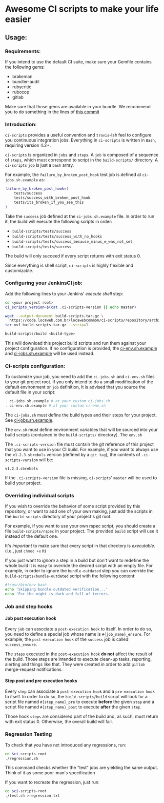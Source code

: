 # Awesome CI scripts to make your life easier

## Usage:

### Requirements:

If you intend to use the default CI suite, make sure your Gemfile contains the
following gems:

- brakeman
- bundler-audit
- rubycritic
- rubocop
- gitlab

Make sure that those gems are available in your bundle. We recommend you to do
something in the lines of
[this commit](https://code.locaweb.com.br/paas/recipes-manager/commit/e2aa7840fb5a50bac146f8ea47119246a75f0516)

### Introduction:

`ci-scripts` provides a useful convention and `travis`-ish feel to configure
you continuous integration jobs. Everything in `ci-scripts` is written in
`Bash`, requiring version 4.2+.

`ci-scripts` is organized in `jobs` and `steps`. A `job` is composed of a
sequence of `steps`, which must correspond to script in the `build-scripts/`
directory. A `ci-scripts` `job` is just a `bash` array.

For example, the `failure_by_broken_post_hook` test job is defined at
`ci-jobs.sh.example` as:

```sh
failure_by_broken_post_hook=(
    tests/success
    tests/success_with_broken_post_hook
    tests/its_broken_if_you_see_this
)
```

Take the `success` job defined at the `ci-jobs.sh.example` file. In order to run
it, the build will execute the following scripts in order:

* `build-scripts/tests/success`
* `build-scripts/tests/success_with_no_hooks`
* `build-scripts/tests/success_because_minus_e_was_not_set`
* `build-scripts/tests/success`

The build will only succeed if every script returns with exit status 0.

Since everything is shell script, `ci-scripts` is highly flexible and
customizable.

### Configuring your JenkinsCI job:

Add the following lines to your Jenkins' *execute shell* step:

```sh
cd <your project root>
ci_scripts_version=$(cat .ci-scripts-version || echo master)

wget --output-document build-scripts.tar.gz \
  https://code.locaweb.com.br/locawebcommon/ci-scripts/repository/archive.tar.gz?ref="${ci_scripts_version}"
tar xvf build-scripts.tar.gz --strip=1

build-scripts/build <build-type>
```

This will download this project build scripts and run them against your project
configuration. If no configuration is provided, the [ci-env.sh.example](./ci-env.sh.example)
and [ci-jobs.sh.example](./ci-jobs.sh.example) will be used instead.

### Ci-scripts configuration:

To customize your job, you need to add the `ci-jobs.sh` and `ci-env.sh` files to your
git project root. If you only intend to do a small modification of the default
environment or `job` definition, It is advised that you source the default file
in your script:

```sh
. ci-jobs.sh.example # at your custom ci-jobs.sh
. ci-env.sh.example # at your custom ci-env.sh
```

The `ci-jobs.sh` must define the build types and their steps for your project. See
[ci-jobs.sh.example](./ci-jobs.sh.example).

The `env.sh` must define environment variables that will be sourced into your
build scripts (contained in the `build-scripts/` directory). The `env.sh`

The `.ci-scripts-version` file must contain the git reference of this project
that you want to use in your CI build. For example, if you want to always use
the `v1.2.3.sbrebols` version (defined by a `git tag`), the contents of
`.ci-scripts-version` will be:

```
v1.2.3.sbrebols
```

If the `.ci-scripts-version` file is missing, `ci-scripts`' `master` will be
used to build your project.

### Overriding individual scripts

If you wish to override the behavior of some script provided by this repository,
or want to add one of your own making, just add the scripts in the
`build-scripts` directory of your project's git root.

For example, if you want to use your own rspec script, you should create a file
`build-scripts/rspec` in your project. The provided `build` script will use it
instead of the default one.

It's *important* to make sure that every script in that directory is
*executable*. (i.e., just `chmod +x` it)

If you just want to *ignore* a step in a build but don't want to redefine the
whole build it is easy to override the desired script with an empty file. For
example, in order to ignore the `bundle-outdated` step you can override the
`build-scripts/bundle-outdated` script with the following content:

```sh
#!/usr/bin/env bash
echo 'Skipping bundle outdated verification...'
echo 'For the night is dark and full of terrors.'
```

### Job and step hooks

#### Job post execution hook

Every `job` can associate a `post-execution hook` to itself. In order to do so,
you need to define a special job whose name is `#{job_name}_ensure`. For
example, the `post-execution hook` of the `success` job is called
`success_ensure`.

The `steps` executed in the `post-execution hook` **do not** affect the result
of the build. Those steps are intended to execute clean-up tasks, reporting,
alerting and things like that. They were created in order to add `gitlab`
merge-request notifications.

#### Step post and pre execution hooks

Every `step` can associate a `post-execution hook` and a `pre-execution hook` to
itself. In order to do so, the `build-scripts/build` script will look for a
script file named `#{step_name}_pre` to execute **before** the given `step` and
a script file named `#{step_name}_post` to execute **after** the given `step`.

Those hook `steps` are considered part of the build and, as such, must return
with exit status 0. Otherwise, the overall build will fail.

### Regression Testing

To check that you have not introduced any regressions, run:

```sh
cd $ci-scripts-root
./regression.sh
```

This command checks whether the "test" jobs are yielding the same output. Think
of it as some poor-man's specification

If you want to recreate the regression, just run:

```sh
cd $ci-scripts-root
./test.sh >regression.txt
```
